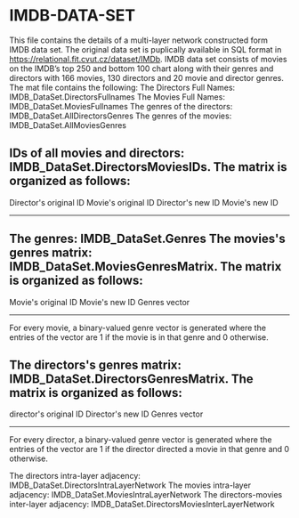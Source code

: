 # IMDB-DATA-SET
This file contains the details of a multi-layer network constructed form IMDB data set. The original data set is puplically available in SQL format in https://relational.fit.cvut.cz/dataset/IMDb.
IMDB data set consists of movies on the IMDB’s top 250 and bottom 100 chart along with their genres and directors with  166 movies, 130 directors and 20 movie and director genres.
The mat file contains the following:
The Directors Full Names: IMDB_DataSet.DirectorsFullnames
The Movies Full Names: IMDB_DataSet.MoviesFullnames
The genres of the directors: IMDB_DataSet.AllDirectorsGenres
The genres of the movies: IMDB_DataSet.AllMoviesGenres

IDs of all movies and directors: IMDB_DataSet.DirectorsMoviesIDs. The matrix is organized as follows:
-----------------------------------------------------------------
Director's original ID   Movie's original ID  Director's new ID  Movie's new ID
----------------------   -------------------  -----------------  --------------
The genres: IMDB_DataSet.Genres
The movies's genres matrix: IMDB_DataSet.MoviesGenresMatrix. The matrix is organized as follows:
------------------------------------------------------------
Movie's original ID  Movie's new ID  Genres vector
-------------------  --------------  -------------
For every movie, a binary-valued genre vector is generated where the entries of the vector are 1 if the movie is in that genre and 0 otherwise.


The directors's genres matrix: IMDB_DataSet.DirectorsGenresMatrix. The matrix is organized as follows:
------------------------------------------------------------
director's original ID   Director's new ID   Genres vector
----------------------   -----------------   -------------
For every director, a binary-valued genre vector is generated where the entries of the vector are 1 if the director directed a movie in that genre and 0 otherwise.


The directors intra-layer adjacency: IMDB_DataSet.DirectorsIntraLayerNetwork
The movies intra-layer adjacency: IMDB_DataSet.MoviesIntraLayerNetwork
The directors-movies inter-layer adjacency: IMDB_DataSet.DirectorsMoviesInterLayerNetwork
